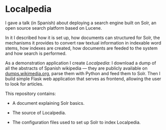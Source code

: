 Localpedia
==========

I gave a talk (in Spanish) about deploying a search engine built on Solr, an open source search platform based on Lucene.

In it I described how it is set up, how documents can structured for Solr, the mechanisms it provides to convert raw textual information in indexable word stems, how indexes are created, how documents are feeded to the system and how search is performed.

As a demonstration application I create *Localpedia*: I download a dump of all the abstracts of Spanish wikipedia &mdash; they are publicly available on [dumps.wikimedia.org](https://dumps.wikimedia.org/), parse them with Python and feed them to Solr. Then I build simple Flask web application that serves as frontend, allowing the user to look for articles.

This repository contains:

 * A document explaining Solr basics.

 * The source of Localpedia.

 * The configuration files used to set up Solr to index Localpedia.

